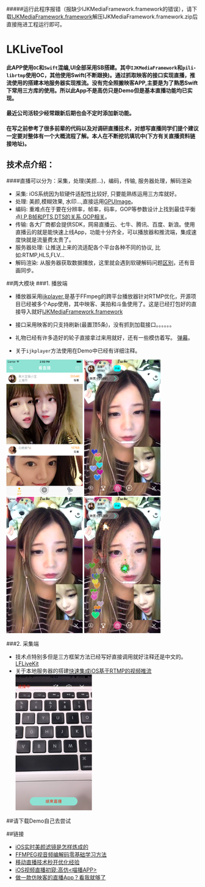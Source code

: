 #####运行此程序报错（报缺少IJKMediaFramework.framework的错误），请下载[IJKMediaFramework.framework](https://pan.baidu.com/s/1eSLRmme)解压IJKMediaFramework.framework.zip后直接拖进工程运行即可。
# LKLiveTool
#### 此APP使用`OC`和`Swift`混编,UI全部采用SB搭建。其中`IJKMediaFramework`和`pili-librtmp`使用OC，其他使用Swift(不断跟换)。通过抓取映客的接口实现直播，推流使用的搭建本地服务器实现推流。没有完全照搬映客APP,主要是为了熟悉Swift下常用三方库的使用。所以此App不是高仿只是Demo但是基本直播功能均已实现。
#### 最近公司活较少经常跟新后期也会不定时添加新功能。
#### 在写之前参考了很多前辈的代码以及对调研直播技术，对想写直播同学们提个建议一定要对整体有一个大概流程了解。本人在不断挖坑填坑中(下方有关直播资料链接地址)。

## 技术点介绍：
####直播可以分为：采集，处理(美颜...)，编码，传输, 服务器处理，解码渲染
- 采集: iOS系统因为软硬件适配性比较好, 只要能熟练运用三方库就好。
- 处理: 美颜,模糊效果, 水印...,直接运用[GPUImage](https://github.com/BradLarson/GPUImage)。
- 编码: 重难点在于要在分辨率，帧率，码率，GOP等参数设计上找到最佳平衡点[I,P,B帧和PTS,DTS的关系,GOP相关](http://blog.csdn.net/wudebao5220150/article/details/13811321)。 
- 传输: 各大厂商都会提供SDK，网易直播云、七牛、腾讯、百度、新浪。使用直播云的就是能快速上线App，功能十分齐全，可以播放器和推流端，集成速度快就是流量费太贵了。
- 服务器处理: 让推送上来的流适配各个平台各种不同的协议, 比如:RTMP,HLS,FLV...
- 解码渲染: 从服务器获取数据播放，这里就会遇到软硬解码问题[区别](http://blog.csdn.net/xiangjai/article/details/12653203)，还有音画同步。


##两大模块
###1. 播放端
- 播放器采用[ijkplayer](https://github.com/Bilibili/ijkplayer),是基于FFmpeg的跨平台播放器针对RTMP优化，开源项目已经被多个App使用，其中映客、美拍和斗鱼使用了。这是已经打包好的直接导入就好[IJKMediaFramework.framework](https://pan.baidu.com/s/1eSLRmme)
- 接口采用映客的只支持刷新(最置顶5条)，没有抓到加载接口。。。。。。

- 礼物已经有许多造好的轮子直接拿过来用就好，还有一些模仿着写。 [弹幕](https://github.com/unash/BarrageRenderer)。
- 关于`ijkplayer`方法使用在Demo中已经有详细注释。

 <img src="https://github.com/HectorLiuk/LKLiveTool/blob/master/show1.png" width="200">
<img src="https://github.com/HectorLiuk/LKLiveTool/blob/master/show2.png" width="200">
<img src="https://github.com/HectorLiuk/LKLiveTool/blob/master/show3.png" width="200">
<img src="https://github.com/HectorLiuk/LKLiveTool/blob/master/show4.png" width="200"><br/>

###2. 采集端
- 技术点特别多但是三方框架方法已经写好直接调用就好注释还是中文的。[LFLiveKit](https://github.com/LaiFengiOS/LFLiveKit)
- 关于本地服务器的搭建[快速集成iOS基于RTMP的视频推流](http://www.jianshu.com/p/8ea016b2720e)
<img src="https://github.com/HectorLiuk/LKLiveTool/blob/master/show9.png" width="200"><br/>

##请下载Demo自己去尝试



##链接
- [iOS实时美颜滤镜是怎样炼成的](http://www.open-open.com/lib/view/open1463108934371.html)
- [FFMPEG视音频编解码零基础学习方法](http://blog.csdn.net/leixiaohua1020/article/details/15811977/)
- [移动直播技术秒开优化经验](http://weibo.com/ttarticle/p/show?id=2309403969318634263193)
- [iOS视频直播初窥:高仿<喵播APP>](http://www.jianshu.com/p/b8db6c142aad)
- [做一款仿映客的直播App？看我就够了](http://www.jianshu.com/p/5b1341e97757)



